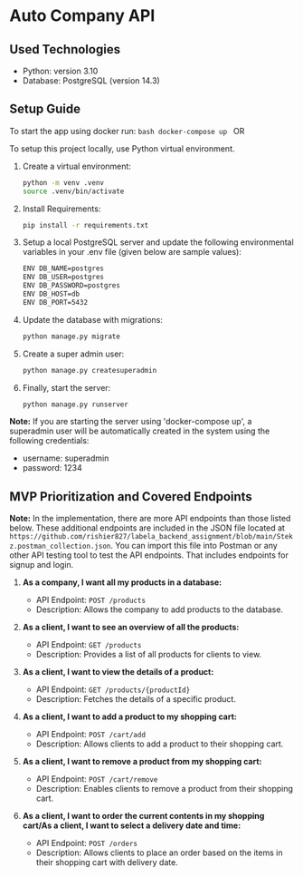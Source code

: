 # Auto Company API

## Used Technologies

- Python: version 3.10
- Database: PostgreSQL (version 14.3)

## Setup Guide

To start the app using docker run: 
    ```bash
    docker-compose up
    ```
OR

To setup this project locally, use Python virtual environment. 

1. Create a virtual environment:
    ```bash
    python -m venv .venv
    source .venv/bin/activate
    ```

2. Install Requirements:
    ```bash
    pip install -r requirements.txt
    ```

3. Setup a local PostgreSQL server and update the following environmental variables in your .env file (given below are sample values):
    ```bash
    ENV DB_NAME=postgres
    ENV DB_USER=postgres
    ENV DB_PASSWORD=postgres
    ENV DB_HOST=db
    ENV DB_PORT=5432
    ```

4. Update the database with migrations:
    ```bash
    python manage.py migrate
    ```

5. Create a super admin user:
    ```bash
    python manage.py createsuperadmin
    ```

6. Finally, start the server:
    ```bash
    python manage.py runserver
    ```

**Note:** If you are starting the server using 'docker-compose up', a superadmin user will be automatically created in the system using the following credentials:
- username: superadmin
- password: 1234

## MVP Prioritization and Covered Endpoints

**Note:** In the implementation, there are more API endpoints than those listed below. These additional endpoints are included in the JSON file located at `https://github.com/rishier827/labela_backend_assignment/blob/main/Stekz.postman_collection.json`. You can import this file into Postman or any other API testing tool to test the API endpoints. That includes endpoints for signup and login.

1. **As a company, I want all my products in a database:**
    - API Endpoint: `POST /products`
    - Description: Allows the company to add products to the database.

2. **As a client, I want to see an overview of all the products:**
    - API Endpoint: `GET /products`
    - Description: Provides a list of all products for clients to view.

3. **As a client, I want to view the details of a product:**
    - API Endpoint: `GET /products/{productId}`
    - Description: Fetches the details of a specific product.

4. **As a client, I want to add a product to my shopping cart:**
    - API Endpoint: `POST /cart/add`
    - Description: Allows clients to add a product to their shopping cart.

5. **As a client, I want to remove a product from my shopping cart:**
    - API Endpoint: `POST /cart/remove`
    - Description: Enables clients to remove a product from their shopping cart.

6. **As a client, I want to order the current contents in my shopping cart/As a client, I want to select a delivery date and time:**
    - API Endpoint: `POST /orders`
    - Description: Allows clients to place an order based on the items in their shopping cart with delivery date.

  